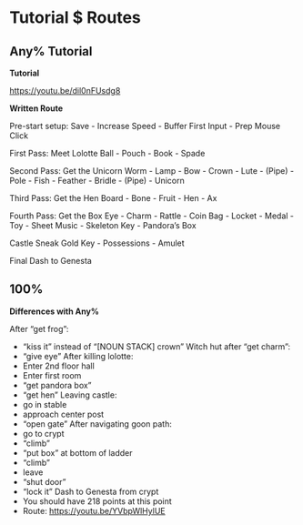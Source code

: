 # Tutorial $ Routes

## Any% Tutorial
**Tutorial**

https://youtu.be/dil0nFUsdg8

**Written Route**

Pre-start setup:
Save - Increase Speed - Buffer First Input - Prep Mouse Click

First Pass: Meet Lolotte
Ball - Pouch - Book - Spade

Second Pass: Get the Unicorn
Worm - Lamp - Bow - Crown - Lute - (Pipe) - Pole - Fish - Feather - Bridle - (Pipe) - Unicorn

Third Pass: Get the Hen
Board - Bone - Fruit - Hen - Ax

Fourth Pass: Get the Box
Eye - Charm - Rattle - Coin Bag - Locket - Medal - Toy - Sheet Music - Skeleton Key - Pandora’s Box

Castle Sneak
Gold Key - Possessions - Amulet

Final Dash to Genesta


## 100%

**Differences with Any%**

After “get frog”:
- “kiss it” instead of “[NOUN STACK] crown”
Witch hut after “get charm”: 
- “give eye”
After killing lolotte: 
- Enter 2nd floor hall
- Enter first room
- “get pandora box”
- “get hen”
Leaving castle: 
- go in stable
- approach center post
- “open gate”
After navigating goon path: 
- go to crypt
- “climb”
- “put box” at bottom of ladder
- “climb”
- leave
- “shut door”
- “lock it”
Dash to Genesta from crypt
- You should have 218 points at this point
- Route: https://youtu.be/YVbpWlHylUE
